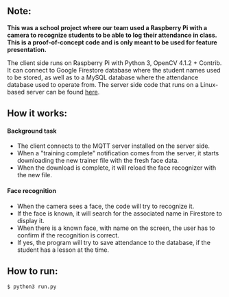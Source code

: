## Note:
**This was a school project where our team used a Raspberry Pi with a camera to recognize students to be able to log their attendance in class.
This is a proof-of-concept code and is only meant to be used for feature presentation.**

The client side runs on Raspberry Pi with Python 3, OpenCV 4.1.2 + Contrib. It can connect to Google Firestore database where the student names used to be stored, as well as to a MySQL database where the attendance database used to operate from.
The server side code that runs on a Linux-based server can be found [here](https://github.com/kivulallo/attendance-app-server-public).

## How it works:
#### Background task
* The client connects to the MQTT server installed on the server side.
* When a "training complete" notification comes from the server, it starts downloading the new trainer file with the fresh face data.
* When the download is complete, it will reload the face recognizer with the new file.

#### Face recognition
* When the camera sees a face, the code will try to recognize it.
* If the face is known, it will search for the associated name in Firestore to display it.
* When there is a known face, with name on the screen, the user has to confirm if the recognition is correct.
* If yes, the program will try to save attendance to the database, if the student has a lesson at the time.

## How to run:
```$ python3 run.py``` 
